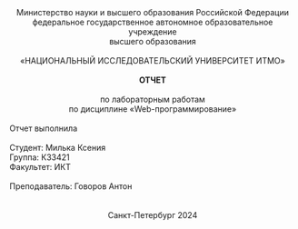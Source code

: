 <div align="center">
    Министерство науки и высшего образования Российской Федерации<br>
    федеральное государственное автономное образовательное учреждение<br>
    высшего образования<br>
    <br>
    «НАЦИОНАЛЬНЫЙ ИССЛЕДОВАТЕЛЬСКИЙ УНИВЕРСИТЕТ ИТМО»<br>
    <br>
    <b>ОТЧЕТ</b><br>
    <br>
    по лабораторным работам<br>
    по дисциплине «Web-программирование»<br>
</div>
<br>
Отчет выполнила<br>
<br>
Студент: Милька Ксения <br>
Группа: К33421<br>
Факультет: ИКТ<br>
<br>
Преподаватель: Говоров Антон<br>
<br>
<br>
<div align="center">
    Санкт-Петербург 2024
</div>